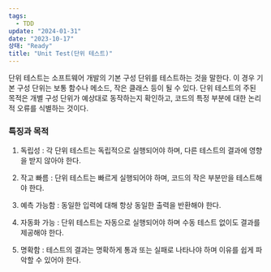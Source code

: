 ```yaml
---
tags:
  - TDD
update: "2024-01-31"
date: "2023-10-17"
상태: "Ready"
title: "Unit Test(단위 테스트)"
---
```

단위 테스트는 소프트웨어 개발의 기본 구성 단위를 테스트하는 것을 말한다. 이 경우 기본 구성 단위는 보통 함수나 메소드, 작은 클래스 등이 될 수 있다. 단위 테스트의 주된 목적은 개별 구성 단위가 예상대로 동작하는지 확인하고, 코드의 특정 부분에 대한 논리적 오류를 식별하는 것이다. 

### 특징과 목적

1. 독립성 : 각 단위 테스트는 독립적으로 실행되어야 하며, 다른 테스트의 결과에 영향을 받지 않아야 한다. 

1. 작고 빠름 : 단위 테스트는 빠르게 실행되어야 하며, 코드의 작은 부분만을 테스트해야 한다. 

1. 예측 가능함 : 동일한 입력에 대해 항상 동일한 출력을 반환해야 한다. 

1. 자동화 가능 : 단위 테스트는 자동으로 실행되어야 하며 수동 테스트 없이도 결과를 제공해야 한다. 

1. 명확함 : 테스트의 결과는 명확하게 통과 또는 실패로 나타나야 하며 이유를 쉽게 파악할 수 있어야 한다. 



